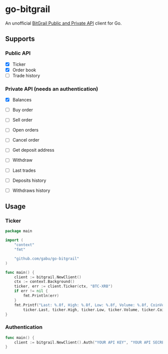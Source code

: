# go-bitgrail

An unofficial [BitGrail Public and Private API](https://bitgrail.com/api-documentation) client for Go.

## Supports

### Public API

- [x] Ticker
- [x] Order book
- [ ] Trade history

### Private API (needs an authentication)

- [x] Balances
- [ ] Buy order
- [ ] Sell order
- [ ] Open orders
- [ ] Cancel order
- [ ] Get deposit address
- [ ] Withdraw
- [ ] Last trades
- [ ] Deposits history
- [ ] Withdraws history


## Usage

### Ticker

```go
package main

import (
	"context"
	"fmt"

	"github.com/gabu/go-bitgrail"
)

func main() {
	client := bitgrail.NewClient()
	ctx := context.Background()
	ticker, err := client.Ticker(ctx, "BTC-XRB")
	if err != nil {
		fmt.Println(err)
	}
	fmt.Printf("Last: %.8f, High: %.8f, Low: %.8f, Volume: %.8f, CoinVolume: %.8f, Bid: %.8f, Ask: %.8f\n",
		ticker.Last, ticker.High, ticker.Low, ticker.Volume, ticker.CoinVolume, ticker.Bid, ticker.Ask)
}
```

### Authentication

```go
func main() {
	client := bitgrail.NewClient().Auth("YOUR API KEY", "YOUR API SECRET")
}
```
